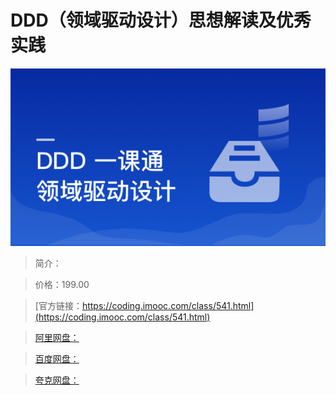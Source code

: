 # DDD（领域驱动设计）思想解读及优秀实践

![img](../../assets/61679b1c0989c24f05400304.png)

> 简介：

> 价格：199.00

> [官方链接：https://coding.imooc.com/class/541.html](https://coding.imooc.com/class/541.html)

> [阿里网盘：]()

> [百度网盘：]()

> [夸克网盘：]()
